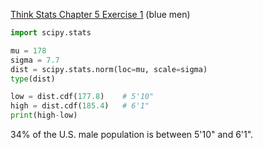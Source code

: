 [Think Stats Chapter 5 Exercise 1](http://greenteapress.com/thinkstats2/html/thinkstats2006.html#toc50) (blue men)

```python
import scipy.stats

mu = 178
sigma = 7.7
dist = scipy.stats.norm(loc=mu, scale=sigma)
type(dist)

low = dist.cdf(177.8)    # 5'10"
high = dist.cdf(185.4)   # 6'1"
print(high-low)

```

34% of the U.S. male population is between 5'10" and 6'1".
